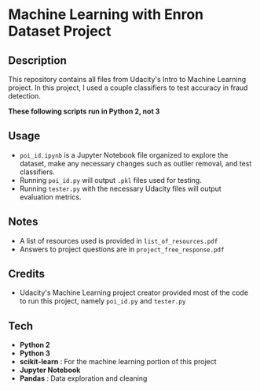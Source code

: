 # Machine Learning with Enron Dataset Project 

## Description
This repository contains all files from Udacity's Intro to Machine Learning project. In this project, I used a couple classifiers to test accuracy in fraud detection. 

**These following scripts run in Python 2, not 3**

## Usage
* `poi_id.ipynb` is a Jupyter Notebook file organized to explore the dataset, make any necessary changes such as outlier removal, and test classifiers.
* Running `poi_id.py` will output `.pkl` files used for testing.
* Running `tester.py` with the necessary Udacity files will output evaluation metrics. 

## Notes
* A list of resources used is provided in `list_of_resources.pdf`
* Answers to project questions are in `project_free_response.pdf`

## Credits
* Udacity's Machine Learning project creator provided most of the code to run this project, namely `poi_id.py` and `tester.py`

## Tech
* **Python 2**
* **Python 3**
* **scikit-learn** : For the machine learning portion of this project
* **Jupyter Notebook** 
* **Pandas** : Data exploration and cleaning
